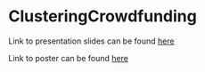 ClusteringCrowdfunding
======================
Link to presentation slides can be found [here](https://docs.google.com/presentation/d/1s8z3JXBu--vj_5sE7cmh4deqHx2d6lgdBv_D9YcQuD0/edit?usp=sharing)

Link to poster can be found [here](https://docs.google.com/presentation/d/1xU-2vjIHYbwpu4uw9-ZA-oZpm5j-SwDNFPansxzHuPg/edit?usp=sharing)

